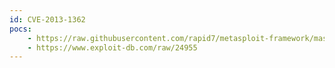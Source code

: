 ```yaml
---
id: CVE-2013-1362
pocs:
    - https://raw.githubusercontent.com/rapid7/metasploit-framework/master/modules/exploits/linux/misc/nagios_nrpe_arguments.rb
    - https://www.exploit-db.com/raw/24955
---
```

